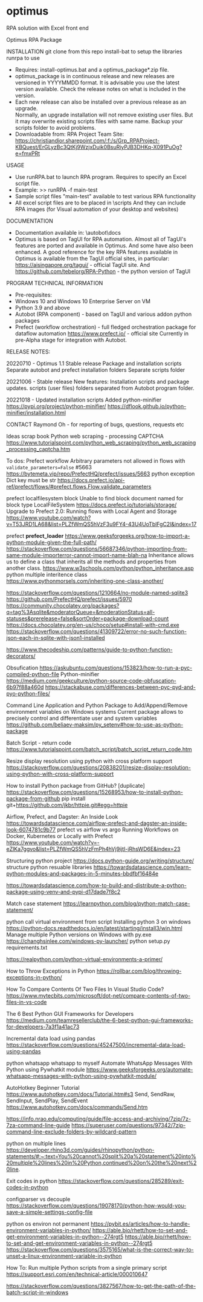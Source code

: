 # optimus
RPA solution with Excel front end


Optimus RPA Package

INSTALLATION
git clone from this repo
install-bat to setup the libraries
runrpa to use




- Requires: install-optimus.bat and a optimus_package*.zip file.
- optimus_package is in continuous release and new releases are versioned in YYYYMMDD format.
  It is advisable you use the latest version available.  Check the release notes on what is included in the version.
- Each new release can also be installed over a previous release as an upgrade.  
  Normally, an upgrade installation will not remove existing user files.  But it may overwrite existing scripts files with same name.
  Backup your scripts folder to avoid problems.
- Downloadable from: RPA Project Team Site: 
    https://christiandior.sharepoint.com/:f:/s/Grp_RPAProject-KBQuest/ErGLyzBc3QtKj9WzjxDuik0BsuRiyPJB3DHKq-X091PuOg?e=fmxPRt

USAGE
- Use runRPA.bat to launch RPA program.  Requires to specify an Excel script file.
- Example:   >> runRPA -f main-test  
- Sample script files "main-test" available to test various RPA functionality
- All excel script files are to be placed in \scripts
    And they can include RPA images (for Visual automation of your desktop and websites)

DOCUMENTATION
- Documentation available in: \autobot\docs
- Optimus is based on TagUI for RPA automation.  Almost all of TagUI's features are ported and available in Optimus.
    And some have also been enhanced.
    A good reference for the key RPA features available in Optimus is available from the TagUI official sites, in particular: 
    https://aisingapore.org/tagui/ - official TagUI site.
    And https://github.com/tebelorg/RPA-Python - the python version of TagUI

PROGRAM TECHNICAL INFORMATION
- Pre-requisites:
- Windows 10 and Windows 10 Enterprise Server on VM
- Python 3.9 and above
- Autobot (RPA component) - based on TagUI and various addon python packages
- Prefect (workflow orchestration) - full fledged orchestration package for dataflow automation
    https://www.prefect.io/ - official site
    Currently in pre-Alpha stage for integration with Autobot.

RELEASE NOTES:

20220710 - Optimus 1.1
        Stable release
        Package and installation scripts
        Separate autobot and prefect installation folders
        Separate scripts folder

20221006 - Stable release
        New features:
        Installation scripts and package updates.
        scripts (user files) folders separated from Autobot program folder.

20221018 - Updated installation scripts
        Added python-minifier  https://pypi.org/project/python-minifier/
        https://dflook.github.io/python-minifier/installation.html

CONTACT
Raymond Oh - for reporting of bugs, questions, requests etc

Ideas scrap book
Python web scraping - processing CAPTCHA
https://www.tutorialspoint.com/python_web_scraping/python_web_scraping_processing_captcha.htm


To dos:
Prefect workflow
Arbitrary parameters not allowed in flows with `validate_parameters=False` #5663
https://bytemeta.vip/repo/PrefectHQ/prefect/issues/5663
python exception Dict key must be str
https://docs.prefect.io/api-ref/prefect/flows/#prefect.flows.Flow.validate_parameters

prefect localfilesystem block
Unable to find block document named for block type LocalFileSystem
https://docs.prefect.io/tutorials/storage/
Upgrade to Prefect 2.0: Running flows with Local Agent and Storage
https://www.youtube.com/watch?v=T53JRD1LA68&list=PLZfWmQS5hVzF3u9FY4-43U4UoTblFgC2l&index=17

prefect __prefect_loader__
https://www.geeksforgeeks.org/how-to-import-a-python-module-given-the-full-path/
https://stackoverflow.com/questions/56687346/python-importing-from-same-module-importerror-cannot-import-name-blah-na
Inheritance allows us to define a class that inherits all the methods and properties from another class.
https://www.w3schools.com/python/python_inheritance.asp
python multiple interitence class
https://www.pythonmorsels.com/inheriting-one-class-another/

https://stackoverflow.com/questions/1210664/no-module-named-sqlite3
https://github.com/PrefectHQ/prefect/issues/5970
https://community.chocolatey.org/packages?q=tag%3Asqlite&moderatorQueue=&moderationStatus=all-statuses&prerelease=false&sortOrder=package-download-count
https://docs.chocolatey.org/en-us/choco/setup#install-with-cmd.exe
https://stackoverflow.com/questions/41309722/error-no-such-function-json-each-in-sqlite-with-json1-installed

https://www.thecodeship.com/patterns/guide-to-python-function-decorators/


Obsufication
https://askubuntu.com/questions/153823/how-to-run-a-pyc-compiled-python-file
Python-minifier
https://medium.com/geekculture/python-source-code-obfuscation-6b97f88a460d
https://stackabuse.com/differences-between-pyc-pyd-and-pyo-python-files/

Command Line Application and Python Package to Add/Append/Remove environment variables on Windows systems
Current package allows to precisely control and differentiate user and system variables
https://github.com/beliaev-maksim/py_setenv#how-to-use-as-python-package


Batch Script - return code
https://www.tutorialspoint.com/batch_script/batch_script_return_code.htm

Resize display resolution using python with cross platform support
https://stackoverflow.com/questions/20838201/resize-display-resolution-using-python-with-cross-platform-support


How to install Python package from GitHub? [duplicate]
https://stackoverflow.com/questions/15268953/how-to-install-python-package-from-github
pip install git+https://github.com/jkbr/httpie.git#egg=httpie



Airflow, Prefect, and Dagster: An Inside Look
https://towardsdatascience.com/airflow-prefect-and-dagster-an-inside-look-6074781c9b77
prefect vs airflow vs argo
Running Workflows on Docker, Kubernetes or Locally with Prefect
https://www.youtube.com/watch?v=-eZlKa7ggvo&list=PLZfWmQS5hVzFmPh4hVj9ijtl-jRhsWD6E&index=23


Structuring python project
https://docs.python-guide.org/writing/structure/
structure python resuable libraries
https://towardsdatascience.com/learn-python-modules-and-packages-in-5-minutes-bbdfbf16484e

https://towardsdatascience.com/how-to-build-and-distribute-a-python-package-using-venv-and-pypi-d17dade7f8c2

Match case statement
https://learnpython.com/blog/python-match-case-statement/


python call virtual environment from script
Installing python 3 on windows
https://python-docs.readthedocs.io/en/latest/starting/install3/win.html
Manage multiple Python versions on Windows with py.exe
https://changhsinlee.com/windows-py-launcher/
python setup.py requirements.txt

https://realpython.com/python-virtual-environments-a-primer/


How to Throw Exceptions in Python
https://rollbar.com/blog/throwing-exceptions-in-python/


How To Compare Contents Of Two Files In Visual Studio Code?
https://www.mytecbits.com/microsoft/dot-net/compare-contents-of-two-files-in-vs-code


The 6 Best Python GUI Frameworks for Developers
https://medium.com/teamresellerclub/the-6-best-python-gui-frameworks-for-developers-7a3f1a41ac73



Incremental data load using pandas
https://stackoverflow.com/questions/45247500/incremental-data-load-using-pandas

python whatsapp
whatsapp to myself
Automate WhatsApp Messages With Python using Pywhatkit module
https://www.geeksforgeeks.org/automate-whatsapp-messages-with-python-using-pywhatkit-module/



AutoHotkey Beginner Tutorial
https://www.autohotkey.com/docs/Tutorial.htm#s3
Send, SendRaw, SendInput, SendPlay, SendEvent
https://www.autohotkey.com/docs/commands/Send.htm



https://info.nrao.edu/computing/guide/file-access-and-archiving/7zip/7z-7za-command-line-guide
https://superuser.com/questions/97342/7zip-command-line-exclude-folders-by-wildcard-pattern

python on multiple lines
https://developer.rhino3d.com/guides/rhinopython/python-statements/#:~:text=You%20cannot%20split%20a%20statement%20into%20multiple%20lines%20in%20Python,continued%20on%20the%20next%20line.


Exit codes in python
https://stackoverflow.com/questions/285289/exit-codes-in-python


configparser vs decouple
https://stackoverflow.com/questions/19078170/python-how-would-you-save-a-simple-settings-config-file

python os environ not permanent
https://pybit.es/articles/how-to-handle-environment-variables-in-python/
https://able.bio/rhett/how-to-set-and-get-environment-variables-in-python--274rgt5
https://able.bio/rhett/how-to-set-and-get-environment-variables-in-python--274rgt5
https://stackoverflow.com/questions/3575165/what-is-the-correct-way-to-unset-a-linux-environment-variable-in-python

How To: Run multiple Python scripts from a single primary script
https://support.esri.com/en/technical-article/000010647

https://stackoverflow.com/questions/3827567/how-to-get-the-path-of-the-batch-script-in-windows
